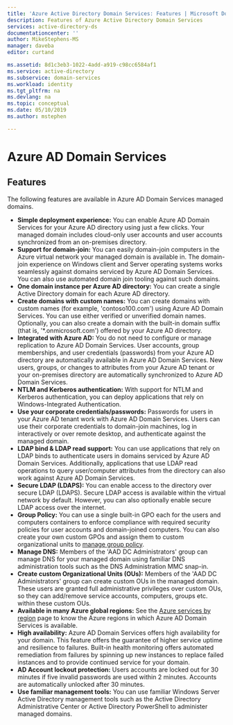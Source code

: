 ```yaml
---
title: 'Azure Active Directory Domain Services: Features | Microsoft Docs'
description: Features of Azure Active Directory Domain Services
services: active-directory-ds
documentationcenter: ''
author: MikeStephens-MS
manager: daveba
editor: curtand

ms.assetid: 8d1c3eb3-1022-4add-a919-c98cc6584af1
ms.service: active-directory
ms.subservice: domain-services
ms.workload: identity
ms.tgt_pltfrm: na
ms.devlang: na
ms.topic: conceptual
ms.date: 05/10/2019
ms.author: mstephen

---
```

# Azure AD Domain Services
## Features
The following features are available in Azure AD Domain Services managed domains.

* **Simple deployment experience:** You can enable Azure AD Domain Services for your Azure AD directory using just a few clicks. Your managed domain includes cloud-only user accounts and user accounts synchronized from an on-premises directory.
* **Support for domain-join:** You can easily domain-join computers in the Azure virtual network your managed domain is available in. The domain-join experience on Windows client and Server operating systems works seamlessly against domains serviced by Azure AD Domain Services. You can also use automated domain join tooling against such domains.
* **One domain instance per Azure AD directory:** You can create a single Active Directory domain for each Azure AD directory.
* **Create domains with custom names:** You can create domains with custom names (for example, 'contoso100.com') using Azure AD Domain Services. You can use either verified or unverified domain names. Optionally, you can also create a domain with the built-in domain suffix (that is, '*.onmicrosoft.com') offered by your Azure AD directory.
* **Integrated with Azure AD:** You do not need to configure or manage replication to Azure AD Domain Services. User accounts, group memberships, and user credentials (passwords) from your Azure AD directory are automatically available in Azure AD Domain Services. New users, groups, or changes to attributes from your Azure AD tenant or your on-premises directory are automatically synchronized to Azure AD Domain Services.
* **NTLM and Kerberos authentication:** With support for NTLM and Kerberos authentication, you can deploy applications that rely on Windows-Integrated Authentication.
* **Use your corporate credentials/passwords:** Passwords for users in your Azure AD tenant work with Azure AD Domain Services. Users can use their corporate credentials to domain-join machines, log in interactively or over remote desktop, and authenticate against the managed domain.
* **LDAP bind & LDAP read support:** You can use applications that rely on LDAP binds to authenticate users in domains serviced by Azure AD Domain Services. Additionally, applications that use LDAP read operations to query user/computer attributes from the directory can also work against Azure AD Domain Services.
* **Secure LDAP (LDAPS):** You can enable access to the directory over secure LDAP (LDAPS). Secure LDAP access is available within the virtual network by default. However, you can also optionally enable secure LDAP access over the internet.
* **Group Policy:** You can use a single built-in GPO each for the users and computers containers to enforce compliance with required security policies for user accounts and domain-joined computers. You can also create your own custom GPOs and assign them to custom organizational units to [manage group policy](manage-group-policy.md).
* **Manage DNS:** Members of the 'AAD DC Administrators' group can manage DNS for your managed domain using familiar DNS administration tools such as the DNS Administration MMC snap-in.
* **Create custom Organizational Units (OUs):** Members of the 'AAD DC Administrators' group can create custom OUs in the managed domain. These users are granted full administrative privileges over custom OUs, so they can add/remove service accounts, computers, groups etc. within these custom OUs.
* **Available in many Azure global regions:** See the [Azure services by region](https://azure.microsoft.com/regions/#services/) page to know the Azure regions in which Azure AD Domain Services is available.
* **High availability:** Azure AD Domain Services offers high availability for your domain. This feature offers the guarantee of higher service uptime and resilience to failures. Built-in health monitoring offers automated remediation from failures by spinning up new instances to replace failed instances and to provide continued service for your domain.
* **AD Account lockout protection:** Users accounts are locked out for 30 minutes if five invalid passwords are used within 2 minutes. Accounts are automatically unlocked after 30 minutes.
* **Use familiar management tools:** You can use familiar Windows Server Active Directory management tools such as the Active Directory Administrative Center or Active Directory PowerShell to administer managed domains.
